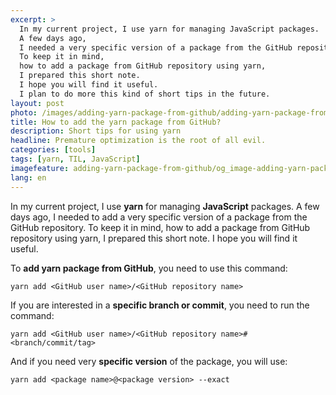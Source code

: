 ```yaml
---
excerpt: >
  In my current project, I use yarn for managing JavaScript packages.
  A few days ago,
  I needed a very specific version of a package from the GitHub repository.
  To keep it in mind,
  how to add a package from GitHub repository using yarn,
  I prepared this short note.
  I hope you will find it useful.
  I plan to do more this kind of short tips in the future.
layout: post
photo: /images/adding-yarn-package-from-github/adding-yarn-package-from-github
title: How to add the yarn package from GitHub?
description: Short tips for using yarn
headline: Premature optimization is the root of all evil.
categories: [tools]
tags: [yarn, TIL, JavaScript]
imagefeature: adding-yarn-package-from-github/og_image-adding-yarn-package-from-github.png
lang: en
---
```


In my current project, I use **yarn** for managing **JavaScript** packages. A few days ago, I needed to add a very specific version of a package from the GitHub repository. To keep it in mind, how to add a package from GitHub repository using yarn, I prepared this short note. I hope you will find it useful.

To **add yarn package from GitHub**, you need to use this command:

```console
yarn add <GitHub user name>/<GitHub repository name>
```

If you are interested in a **specific branch or commit**, you need to run the command:

```console
yarn add <GitHub user name>/<GitHub repository name>#<branch/commit/tag>
```

And if you need very **specific version** of the package, you will use:

```console
yarn add <package name>@<package version> --exact
```

